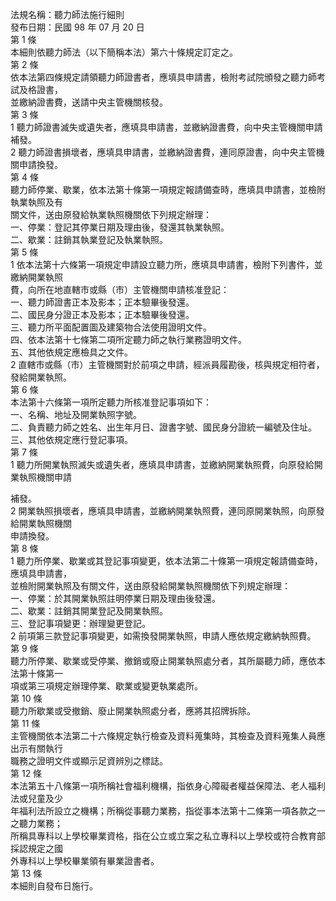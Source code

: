 法規名稱：聽力師法施行細則  
發布日期：民國 98 年 07 月 20 日  
第 1 條  
本細則依聽力師法（以下簡稱本法）第六十條規定訂定之。  
第 2 條  
依本法第四條規定請領聽力師證書者，應填具申請書，檢附考試院頒發之聽力師考試及格證書，  
並繳納證書費，送請中央主管機關核發。  
第 3 條  
1 聽力師證書滅失或遺失者，應填具申請書，並繳納證書費，向中央主管機關申請補發。  
2 聽力師證書損壞者，應填具申請書，並繳納證書費，連同原證書，向中央主管機關申請換發。  
第 4 條  
聽力師停業、歇業，依本法第十條第一項規定報請備查時，應填具申請書，並檢附執業執照及有  
關文件，送由原發給執業執照機關依下列規定辦理：  
一、停業：登記其停業日期及理由後，發還其執業執照。  
二、歇業：註銷其執業登記及執業執照。  
第 5 條  
1 依本法第十六條第一項規定申請設立聽力所，應填具申請書，檢附下列書件，並繳納開業執照  
費，向所在地直轄市或縣（市）主管機關申請核准登記：  
一、聽力師證書正本及影本；正本驗畢後發還。  
二、國民身分證正本及影本；正本驗畢後發還。  
三、聽力所平面配置圖及建築物合法使用證明文件。  
四、依本法第十七條第二項所定聽力師之執行業務證明文件。  
五、其他依規定應檢具之文件。  
2 直轄市或縣（市）主管機關對於前項之申請，經派員履勘後，核與規定相符者，發給開業執照。  
第 6 條  
本法第十六條第一項所定聽力所核准登記事項如下：  
一、名稱、地址及開業執照字號。  
二、負責聽力師之姓名、出生年月日、證書字號、國民身分證統一編號及住址。  
三、其他依規定應行登記事項。  
第 7 條  
1 聽力所開業執照滅失或遺失者，應填具申請書，並繳納開業執照費，向原發給開業執照機關申請  


補發。  
2 開業執照損壞者，應填具申請書，並繳納開業執照費，連同原開業執照，向原發給開業執照機關  
申請換發。  
第 8 條  
1 聽力所停業、歇業或其登記事項變更，依本法第二十條第一項規定報請備查時，應填具申請書，  
並檢附開業執照及有關文件，送由原發給開業執照機關依下列規定辦理：  
一、停業：於其開業執照註明停業日期及理由後發還。  
二、歇業：註銷其開業登記及開業執照。  
三、登記事項變更：辦理變更登記。  
2 前項第三款登記事項變更，如需換發開業執照，申請人應依規定繳納執照費。  
第 9 條  
聽力所停業、歇業或受停業、撤銷或廢止開業執照處分者，其所屬聽力師，應依本法第十條第一  
項或第三項規定辦理停業、歇業或變更執業處所。  
第 10 條  
聽力所歇業或受撤銷、廢止開業執照處分者，應將其招牌拆除。  
第 11 條  
主管機關依本法第二十六條規定執行檢查及資料蒐集時，其檢查及資料蒐集人員應出示有關執行  
職務之證明文件或顯示足資辨別之標誌。  
第 12 條  
本法第五十八條第一項所稱社會福利機構，指依身心障礙者權益保障法、老人福利法或兒童及少  
年福利法所設立之機構；所稱從事聽力業務，指從事本法第十二條第一項各款之一之聽力業務；  
所稱具專科以上學校畢業資格，指在公立或立案之私立專科以上學校或符合教育部採認規定之國  
外專科以上學校畢業領有畢業證書者。  
第 13 條  
本細則自發布日施行。  


